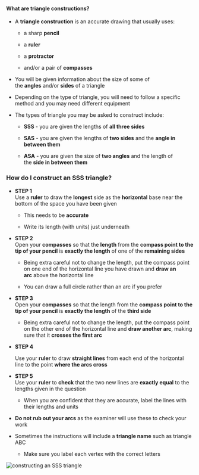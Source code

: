 #### What are triangle constructions?

- A **triangle construction** is an accurate drawing that usually uses:
    
    - a sharp **pencil**
        
    - a **ruler**
        
    - a **protractor**
        
    - and/or a pair of **compasses**
        
- You will be given information about the size of some of the **angles** and/or **sides** of a triangle
    
- Depending on the type of triangle, you will need to follow a specific method and you may need different equipment
    
- The types of triangle you may be asked to construct include: 
    
    - **SSS** - you are given the lengths of **all three sides**
        
    - **SAS** - you are given the lengths of **two sides** and the **angle in between them**
        
    - **ASA** - you are given the size of **two angles** and the length of the **side in between them**
        

### How do I construct an SSS triangle?

- **STEP 1**  
    Use a **ruler** to draw the **longest** side as the **horizontal** base near the bottom of the space you have been given
    
    - This needs to be **accurate**
        
    - Write its length (with units) just underneath
        

- **STEP 2**  
    Open your **compasses** so that the **length** from the **compass point to the tip of your pencil** is **exactly the length** of one of the **remaining sides**
    
    - Being extra careful not to change the length, put the compass point on one end of the horizontal line you have drawn and **draw an arc** above the horizontal line
        
    - You can draw a full circle rather than an arc if you prefer
        
- **STEP 3**  
    Open your **compasses** so that the length from the **compass point to the tip of your pencil** is **exactly the length** of the **third side**
    
    - Being extra careful not to change the length, put the compass point on the other end of the horizontal line and **draw another arc**, making sure that it **crosses the first arc**
        
- **STEP 4**
    
    Use your **ruler** to draw **straight lines** from each end of the horizontal line to the point **where the arcs cross**
    
- **STEP 5**  
    Use your **ruler** to **check** that the two new lines are **exactly equal** to the lengths given in the question
    
    - When you are confident that they are accurate, label the lines with their lengths and units
        

- **Do not rub out your arcs** as the examiner will use these to check your work
    
- Sometimes the instructions will include a **triangle name** such as triangle ABC
    
    - Make sure you label each vertex with the correct letters
        

![constructing an SSS triangle](media/constructing_an_SSS_triangle.png)
